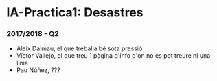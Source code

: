 # IA-Practica1: Desastres 
### 2017/2018 - Q2
* Aleix Dalmau, el que treballa bé sota pressió 
* Víctor Vallejo, el que treu 1 pàgina d'info d'on no es pot treure ni una línia
* Pau Núñez, ???
